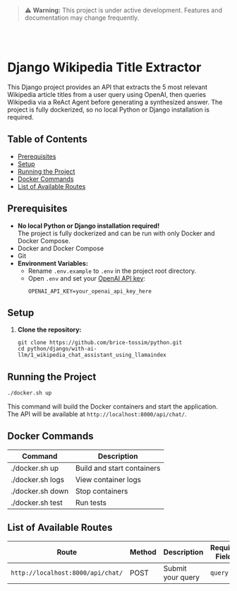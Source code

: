 > ⚠️ **Warning:** This project is under active development. Features and documentation may change frequently.

<br /><br />

# Django Wikipedia Title Extractor

This Django project provides an API that extracts the 5 most relevant Wikipedia article titles from a user query using
OpenAI, then queries Wikipedia via a ReAct Agent before generating a synthesized answer. The project is fully
dockerized, so no local Python or Django installation is required.

## Table of Contents

- [Prerequisites](#prerequisites)
- [Setup](#setup)
- [Running the Project](#running-the-project)
- [Docker Commands](#docker-commands)
- [List of Available Routes](#list-of-available-routes)

## Prerequisites

- **No local Python or Django installation required!**  
  The project is fully dockerized and can be run with only Docker and Docker Compose.
- Docker and Docker Compose
- Git
- **Environment Variables:**
    - Rename `.env.example` to `.env` in the project root directory.
    - Open `.env` and set your [OpenAI API key](https://platform.openai.com/account/api-keys):
      ```
      OPENAI_API_KEY=your_openai_api_key_here
      ```

## Setup

1. **Clone the repository:**
    ```
    git clone https://github.com/brice-tossim/python.git
    cd python/django/with-ai-llm/1_wikipedia_chat_assistant_using_llamaindex
    ```

## Running the Project

```bash
./docker.sh up
```

This command will build the Docker containers and start the application.  
The API will be available at `http://localhost:8000/api/chat/`.

## Docker Commands

| Command          | Description                |
|------------------|----------------------------|
| ./docker.sh up   | Build and start containers |
| ./docker.sh logs | View container logs        |
| ./docker.sh down | Stop containers            |
| ./docker.sh test | Run tests                  |

## List of Available Routes

| Route                             | Method | Description       | Required Fields |
|-----------------------------------|--------|-------------------|-----------------|
| `http://localhost:8000/api/chat/` | POST   | Submit your query | `query`         |
